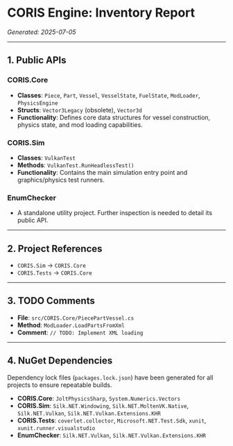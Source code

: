 # CORIS Engine: Inventory Report

*Generated: 2025-07-05*

---

## 1. Public APIs

### CORIS.Core
- **Classes**: `Piece`, `Part`, `Vessel`, `VesselState`, `FuelState`, `ModLoader`, `PhysicsEngine`
- **Structs**: `Vector3Legacy` (obsolete), `Vector3d`
- **Functionality**: Defines core data structures for vessel construction, physics state, and mod loading capabilities.

### CORIS.Sim
- **Classes**: `VulkanTest`
- **Methods**: `VulkanTest.RunHeadlessTest()`
- **Functionality**: Contains the main simulation entry point and graphics/physics test runners.

### EnumChecker
- A standalone utility project. Further inspection is needed to detail its public API.

---

## 2. Project References

- `CORIS.Sim` -> `CORIS.Core`
- `CORIS.Tests` -> `CORIS.Core`

---

## 3. TODO Comments

- **File**: `src/CORIS.Core/PiecePartVessel.cs`
- **Method**: `ModLoader.LoadPartsFromXml`
- **Comment**: `// TODO: Implement XML loading`

---

## 4. NuGet Dependencies

Dependency lock files (`packages.lock.json`) have been generated for all projects to ensure repeatable builds.

- **CORIS.Core**: `JoltPhysicsSharp`, `System.Numerics.Vectors`
- **CORIS.Sim**: `Silk.NET.Windowing`, `Silk.NET.MoltenVK.Native`, `Silk.NET.Vulkan`, `Silk.NET.Vulkan.Extensions.KHR`
- **CORIS.Tests**: `coverlet.collector`, `Microsoft.NET.Test.Sdk`, `xunit`, `xunit.runner.visualstudio`
- **EnumChecker**: `Silk.NET.Vulkan`, `Silk.NET.Vulkan.Extensions.KHR`
